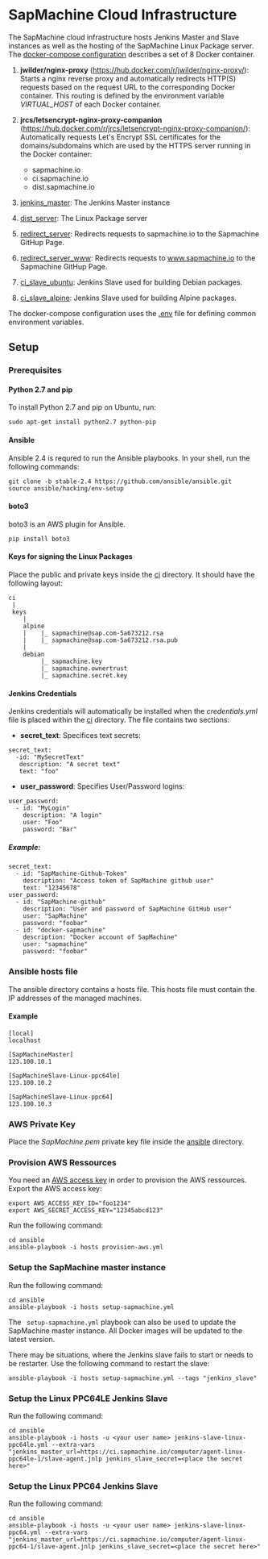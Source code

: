 # SapMachine Cloud Infrastructure

The SapMachine cloud infrastructure hosts Jenkins Master and Slave instances as well as the hosting of the SapMachine Linux Package server.
The [docker-compose configuration](compose.yml) describes a set of 8 Docker container.

1. **jwilder/nginx-proxy** (https://hub.docker.com/r/jwilder/nginx-proxy/): Starts a nginx reverse proxy and automatically redirects HTTP(S) requests based on the request URL to the corresponding Docker container. This routing is defined by the environment variable *VIRTUAL_HOST* of each Docker container.
2. **jrcs/letsencrypt-nginx-proxy-companion** (https://hub.docker.com/r/jrcs/letsencrypt-nginx-proxy-companion/): Automatically requests Let's Encrypt SSL certificates for the domains/subdomains which are used by the HTTPS server running in the Docker container:
	* sapmachine.io
	* ci.sapmachine.io
	* dist.sapmachine.io

3. [jenkins_master](ci/Dockerfile): The Jenkins Master instance
4. [dist_server](dist/Dockerfile): The Linux Package server
5. [redirect_server](redirect/Dockerfile): Redirects requests to sapmachine.io to the Sapmachine GitHup Page.
6. [redirect_server_www](redirect/Dockerfile): Redirects requests to www.sapmachine.io to the Sapmachine GitHup Page.
7. [ci_slave_ubuntu](ci-slave-ubuntu/Dockerfile): Jenkins Slave used for building Debian packages.
8. [ci_slave_alpine](ci-slave-alpine/Dockerfile): Jenkins Slave used for building Alpine packages.

The docker-compose configuration uses the [.env](.env) file for defining common environment variables.

## Setup

### Prerequisites

#### Python 2.7 and pip

To install Python 2.7 and pip on Ubuntu, run:

```
sudo apt-get install python2.7 python-pip
```

#### Ansible

Ansible 2.4 is requred to run the Ansible playbooks. In your shell, run the following commands:

```
git clone -b stable-2.4 https://github.com/ansible/ansible.git
source ansible/hacking/env-setup
```

#### boto3

boto3 is an AWS plugin for Ansible.

```
pip install boto3
```

#### Keys for signing the Linux Packages

Place the public and private keys inside the [ci](ci) directory. It should have the following layout:

```
ci
 |
 keys
    |
    alpine
    |    |_ sapmachine@sap.com-5a673212.rsa
    |    |_ sapmachine@sap.com-5a673212.rsa.pub
    |
    debian
         |_ sapmachine.key
         |_ sapmachine.ownertrust
         |_ sapmachine.secret.key
```

#### Jenkins Credentials

Jenkins credentials will automatically be installed when the *credentials.yml* file is placed within the [ci](ci) directory.
The file contains two sections:

* **secret_text**: Specifices text secrets:
```
secret_text:
  -id: "MySecretText"
   description: "A secret text"
   text: "foo"
```
* **user_password**: Specifies User/Password logins:
```
user_password:
  - id: "MyLogin"
    description: "A login"
    user: "Foo"
    password: "Bar"
```

##### Example:

```
secret_text:
  - id: "SapMachine-Github-Token"
    description: "Access token of SapMachine github user"
    text: "12345678"
user_password:
  - id: "SapMachine-github"
    description: "User and password of SapMachine GitHub user"
    user: "SapMachine"
    password: "foobar"
  - id: "docker-sapmachine"
    description: "Docker account of SapMachine"
    user: "sapmachine"
    password: "foobar"
```

### Ansible hosts file

The ansible directory contains a hosts file.
This hosts file must contain the IP addresses of the managed machines.

#### Example

```
[local]
localhost

[SapMachineMaster]
123.100.10.1

[SapMachineSlave-Linux-ppc64le]
123.100.10.2

[SapMachineSlave-Linux-ppc64]
123.100.10.3
```

### AWS Private Key

Place the *SapMachine.pem* private key file inside the [ansible](ansible) directory.

### Provision AWS Ressources

You need an [AWS access key](https://docs.aws.amazon.com/IAM/latest/UserGuide/id_credentials_access-keys.html) in order to provision the AWS ressources.
Export the AWS access key:

```
export AWS_ACCESS_KEY_ID="foo1234"
export AWS_SECRET_ACCESS_KEY="12345abcd123"
```

Run the following command:

```
cd ansible
ansible-playbook -i hosts provision-aws.yml
```

### Setup the SapMachine master instance

Run the following command:

```
cd ansible
ansible-playbook -i hosts setup-sapmachine.yml
```

The ``` setup-sapmachine.yml``` playbook can also be used to update the SapMachine master instance. All Docker images will be updated to the latest version.

There may be situations, where the Jenkins slave fails to start or needs to be restarter. Use the following command to restart the slave:

```
ansible-playbook -i hosts setup-sapmachine.yml --tags "jenkins_slave"
```

### Setup the Linux PPC64LE Jenkins Slave

Run the following command:

```
cd ansible
ansible-playbook -i hosts -u <your user name> jenkins-slave-linux-ppc64le.yml --extra-vars "jenkins_master_url=https://ci.sapmachine.io/computer/agent-linux-ppc64le-1/slave-agent.jnlp jenkins_slave_secret=<place the secret here>"
```


### Setup the Linux PPC64 Jenkins Slave

Run the following command:

```
cd ansible
ansible-playbook -i hosts -u <your user name> jenkins-slave-linux-ppc64.yml --extra-vars "jenkins_master_url=https://ci.sapmachine.io/computer/agent-linux-ppc64-1/slave-agent.jnlp jenkins_slave_secret=<place the secret here>"
```

